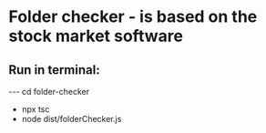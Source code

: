 # Folder checker - is based on the stock market software

## Run in terminal:
--- cd folder-checker
- npx tsc
- node dist/folderChecker.js


